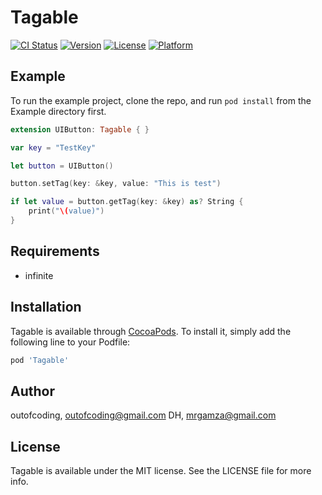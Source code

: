 # Tagable

[![CI Status](https://img.shields.io/travis/outofcoding/Tagable.svg?style=flat)](https://travis-ci.org/outofcoding/Tagable)
[![Version](https://img.shields.io/cocoapods/v/Tagable.svg?style=flat)](https://cocoapods.org/pods/Tagable)
[![License](https://img.shields.io/cocoapods/l/Tagable.svg?style=flat)](https://cocoapods.org/pods/Tagable)
[![Platform](https://img.shields.io/cocoapods/p/Tagable.svg?style=flat)](https://cocoapods.org/pods/Tagable)

## Example

To run the example project, clone the repo, and run `pod install` from the Example directory first.

``` swift
extension UIButton: Tagable { }

var key = "TestKey"

let button = UIButton()

button.setTag(key: &key, value: "This is test")

if let value = button.getTag(key: &key) as? String {
    print("\(value)")
}
```

## Requirements
- infinite

## Installation

Tagable is available through [CocoaPods](https://cocoapods.org). To install
it, simply add the following line to your Podfile:

```ruby
pod 'Tagable'
```

## Author

outofcoding, outofcoding@gmail.com
DH, mrgamza@gmail.com

## License

Tagable is available under the MIT license. See the LICENSE file for more info.
